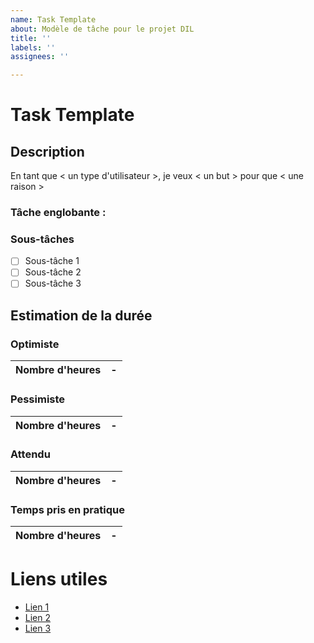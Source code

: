 ```yaml
---
name: Task Template
about: Modèle de tâche pour le projet DIL
title: ''
labels: ''
assignees: ''

---
```


# Task Template
## Description 

En tant que < un type d'utilisateur >, 
je veux < un but > 
pour que < une raison >

### Tâche englobante : 

### Sous-tâches
- [ ] Sous-tâche 1
- [ ] Sous-tâche 2
- [ ] Sous-tâche 3

## Estimation de la durée
### Optimiste

| **Nombre d'heures** | - |
|-----------------------------|---|

### Pessimiste 

| **Nombre d'heures** | - |
|-----------------------------|---|

### Attendu 

| **Nombre d'heures** | - |
|-----------------------------|---|

### Temps pris en pratique

| **Nombre d'heures** | - |
|-----------------------------|---|

# Liens utiles
- [Lien 1]()
- [Lien 2]()
- [Lien 3]()
